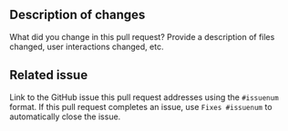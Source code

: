 ## Description of changes
What did you change in this pull request?  Provide a description of files changed, user interactions changed, etc.

## Related issue
Link to the GitHub issue this pull request addresses using the `#issuenum` format.  If this pull request completes an issue, use `Fixes #issuenum` to automatically close the issue.

